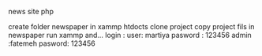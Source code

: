 news site php

create folder newspaper in xammp htdocts
clone project 
copy project fils in newspaper
run xammp and...
login :
user: martiya   pasword : 123456
admin :fatemeh    pasword: 123456
